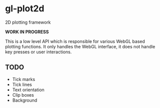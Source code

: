 # gl-plot2d

2D plotting framework

**WORK IN PROGRESS**

This is a low level API which is responsible for various WebGL based plotting functions.  It only handles the WebGL interface, it does not handle key presses or user interactions.



## TODO

* Tick marks
* Tick lines
* Text orientation
* Clip boxes
* Background
